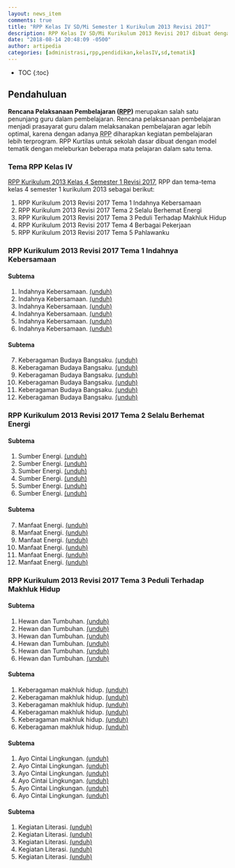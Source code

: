 ```yaml
---
layout: news_item
comments: true
title: "RPP Kelas IV SD/Mi Semester 1 Kurikulum 2013 Revisi 2017"
description: RPP Kelas IV SD/Mi Kurikulum 2013 Revisi 2017 dibuat dengan menggunakan model tematik dengan meleburkan beberapa mata pelajaran dalam satu tema.
date: "2018-08-14 20:48:09 -0500"
author: artipedia
categories: [administrasi,rpp,pendidikan,kelasIV,sd,tematik]
---
```

* TOC
{:toc}


## Pendahuluan
**Rencana Pelaksanaan Pembelajaran (<acronym title="Rencana Pelaksanaan Pembelajaran">RPP</acronym>)** merupakan salah satu penunjang guru dalam pembelajaran. Rencana pelaksanaan pembelajaran menjadi prasayarat guru dalam melaksanakan pembelajaran agar lebih optimal, karena dengan adanya <acronym title="Rencana Pelaksanaan Pembelajaran">RPP</acronym> diharapkan kegiatan pembelajaran lebih terprogram. RPP Kurtilas untuk sekolah dasar dibuat dengan model tematik dengan meleburkan beberapa mata pelajaran dalam satu tema.

### Tema RPP Kelas IV
<a  href="/wiki/rpp-kelas-iv-4-sd-semester-1-revisi-2017.html">RPP Kurikulum 2013 Kelas 4 Semester 1 Revisi 2017</a>, RPP dan tema-tema kelas 4 semester 1 kurikulum 2013 sebagai berikut:

1. RPP Kurikulum 2013 Revisi 2017 Tema 1 Indahnya Kebersamaan
2. RPP Kurikulum 2013 Revisi 2017 Tema 2 Selalu Berhemat Energi
3. RPP Kurikulum 2013 Revisi 2017 Tema 3 Peduli Terhadap Makhluk Hidup
4. RPP Kurikulum 2013 Revisi 2017 Tema 4 Berbagai Pekerjaan
5. RPP Kurikulum 2013 Revisi 2017 Tema 5 Pahlawanku


### RPP Kurikulum 2013 Revisi 2017 Tema 1 Indahnya Kebersamaan
#### Subtema
1. Indahnya Kebersamaan. <a href="https://docs.google.com/uc?export=download&id=0B4zhmdo4yiNlSlBwTWNMNVFxRVk" rel="nofollow" target="_blank" title="Download">(unduh)</a>
2. Indahnya Kebersamaan. <a href="https://docs.google.com/uc?export=download&id=0B4zhmdo4yiNlS3lpaHpocDJCTnM" rel="nofollow" target="_blank" title="Download">(unduh)</a>
3. Indahnya Kebersamaan. <a href="https://docs.google.com/uc?export=download&id=0B4zhmdo4yiNlVUthckZjU28zNFk" rel="nofollow" target="_blank" title="Download">(unduh)</a>
4. Indahnya Kebersamaan. <a href="https://docs.google.com/uc?export=download&id=0B4zhmdo4yiNlbXcxOUl2aTBIOXc" rel="nofollow" target="_blank" title="Download">(unduh)</a>
5. Indahnya Kebersamaan. <a href="https://docs.google.com/uc?export=download&id=0B4zhmdo4yiNlOUR0a3VGM1JwVlU" rel="nofollow" target="_blank" title="Download">(unduh)</a>
6. Indahnya Kebersamaan. <a href="https://docs.google.com/uc?export=download&id=0B4zhmdo4yiNlaTBJQnY3TlZ4Qk0" target="_blank" rel="nofollow" target="_blank" title="Download">(unduh)</a>
#### Subtema
7. Keberagaman Budaya Bangsaku. <a href="https://docs.google.com/uc?export=download&id=0B4zhmdo4yiNlOHdjTkJJQktwNk0"  rel="nofollow" target="_blank" title="Download">(unduh)</a>
8. Keberagaman Budaya Bangsaku. <a href="https://docs.google.com/uc?export=download&id=0B4zhmdo4yiNlTmxOYmpvY0l6bW8" rel="nofollow" target="_blank" title="Download">(unduh)</a>
9. Keberagaman Budaya Bangsaku. <a href="https://docs.google.com/uc?export=download&id=0B4zhmdo4yiNlR25seGpBN3Z0M3c" rel="nofollow" target="_blank" title="Download">(unduh)</a>
10. Keberagaman Budaya Bangsaku. <a href="https://docs.google.com/uc?export=download&id=0B4zhmdo4yiNlQTI5T1lSXzZZWEU" rel="nofollow" target="_blank" title="Download">(unduh)</a>
11. Keberagaman Budaya Bangsaku. <a href="https://docs.google.com/uc?export=download&id=0B4zhmdo4yiNlRFBqLU5vOVZVRVU" rel="nofollow" target="_blank" title="Download">(unduh)</a>
12. Keberagaman Budaya Bangsaku. <a href="https://docs.google.com/uc?export=download&id=0B4zhmdo4yiNlR2RwQ2VNMnVRT00/view?usp=sharing" target="_blank" rel="nofollow" target="_blank" title="Download">(unduh)</a>

### RPP Kurikulum 2013 Revisi 2017 Tema 2 Selalu Berhemat Energi
#### Subtema
1. Sumber Energi. <a href="https://docs.google.com/uc?export=download&id=0B4zhmdo4yiNlUlo4LUkzeFVoY0E"  target="_blank" rel="nofollow" target="_blank" title="Download">(unduh)</a>
2. Sumber Energi. <a href="https://docs.google.com/uc?export=download&id=0B4zhmdo4yiNlZk55b1lCNEFocDg"  target="_blank" rel="nofollow" target="_blank" title="Download">(unduh)</a>
3. Sumber Energi. <a href="https://docs.google.com/uc?export=download&id=0B4zhmdo4yiNlT0o5cTlkRXdFRTQ"  target="_blank" rel="nofollow" target="_blank" title="Download">(unduh)</a>
4. Sumber Energi. <a href="https://docs.google.com/uc?export=download&id=0B4zhmdo4yiNleVQwUWM0Y2hCUnc"  target="_blank" rel="nofollow" target="_blank" title="Download">(unduh)</a>
5. Sumber Energi. <a href="https://docs.google.com/uc?export=download&id=0B4zhmdo4yiNlY2xoRlR4ZlZkbEk"  target="_blank" rel="nofollow" target="_blank" title="Download">(unduh)</a>
6. Sumber Energi. <a href="https://docs.google.com/uc?export=download&id=0B4zhmdo4yiNlb25GT1dFVU95SGc" rel="nofollow"  target="_blank" title="Download">(unduh)</a>
#### Subtema
7. Manfaat Energi. <a href="https://docs.google.com/uc?export=download&id=0B4zhmdo4yiNlaUEzOE0yd3JlNTA" rel="nofollow"  target="_blank" title="Download">(unduh)</a>
8. Manfaat Energi. <a href="https://docs.google.com/uc?export=download&id=0B4zhmdo4yiNlNVJ3SUMtRWJDekE" rel="nofollow"  target="_blank" title="Download">(unduh)</a>
3. Manfaat Energi. <a href="https://docs.google.com/uc?export=download&id=0B4zhmdo4yiNlSVM4aEUxbVlMMVU" rel="nofollow"  target="_blank" title="Download">(unduh)</a>
4. Manfaat Energi. <a href="https://docs.google.com/uc?export=download&id=0B4zhmdo4yiNlU3BLQnJoMlBNNFE" rel="nofollow"  target="_blank" title="Download">(unduh)</a>
5. Manfaat Energi. <a href="https://docs.google.com/uc?export=download&id=0B4zhmdo4yiNlZ2ZiMkZmMXAzeGs" rel="nofollow" target="_blank" title="Download">(unduh)</a>
6. Manfaat Energi. <a href="https://docs.google.com/uc?export=download&id=0B4zhmdo4yiNlbWZoUU5aSnVoVnc" rel="nofollow" target="_blank" title="Download">(unduh)</a>

### RPP Kurikulum 2013 Revisi 2017 Tema 3 Peduli Terhadap Makhluk Hidup
#### Subtema
1. Hewan dan Tumbuhan. <a href="https://docs.google.com/uc?export=download&id=0B4zhmdo4yiNlSF9rcllTTkRONDg" rel="nofollow" target="_blank" title="Download">(unduh)</a>
2. Hewan dan Tumbuhan. <a href="https://docs.google.com/uc?export=download&id=0B4zhmdo4yiNlVjMwSmhSUXdtWms" rel="nofollow" target="_blank" title="Download">(unduh)</a>
3. Hewan dan Tumbuhan. <a href="https://docs.google.com/uc?export=download&id=0B4zhmdo4yiNlcV9tOXhOUUlwOHM" rel="nofollow" target="_blank" title="Download">(unduh)</a>
4. Hewan dan Tumbuhan. <a href="https://docs.google.com/uc?export=download&id=0B4zhmdo4yiNlM3VBU19JcGdYWW8" rel="nofollow" target="_blank" title="Download">(unduh)</a>
5. Hewan dan Tumbuhan. <a href="https://docs.google.com/uc?export=download&id=0B4zhmdo4yiNlckR5cHo4Q2dvdWM" rel="nofollow" target="_blank" title="Download">(unduh)</a>
6. Hewan dan Tumbuhan. <a href="https://docs.google.com/uc?export=download&id=0B4zhmdo4yiNldTVFc25Qa0JtQWc" rel="nofollow" target="_blank" title="Download">(unduh)</a>
#### Subtema
1. Keberagaman makhluk hidup. <a href="https://docs.google.com/uc?export=download&id=0B4zhmdo4yiNlNDV2am5vMG4xM2M" rel="nofollow" target="_blank" title="Download">(unduh)</a>
2. Keberagaman makhluk hidup. <a href="https://docs.google.com/uc?export=download&id=0B4zhmdo4yiNlVzNmNTA1azVrLUk" rel="nofollow" target="_blank" title="Download">(unduh)</a>
3. Keberagaman makhluk hidup. <a href="https://docs.google.com/uc?export=download&id=0B4zhmdo4yiNlejBkeHM3Ym52YWs" rel="nofollow" target="_blank" title="Download">(unduh)</a>
4. Keberagaman makhluk hidup. <a href="https://docs.google.com/uc?export=download&id=0B4zhmdo4yiNlUm1Jazd6U1VWMFU" rel="nofollow" target="_blank" title="Download">(unduh)</a>
5. Keberagaman makhluk hidup. <a href="https://docs.google.com/uc?export=download&id=0B4zhmdo4yiNlNVRJc2ozMHV1azA" rel="nofollow" target="_blank" title="Download">(unduh)</a>
6. Keberagaman makhluk hidup. <a href="https://docs.google.com/uc?export=download&id=0B4zhmdo4yiNlTFY3Y01vM0V4RFU" rel="nofollow" target="_blank" title="Download">(unduh)</a>
#### Subtema
1. Ayo Cintai Lingkungan. <a href="https://docs.google.com/uc?export=download&id=0B4zhmdo4yiNla0xlSlNRRnhHRm8" rel="nofollow" target="_blank" title="Download">(unduh)</a>
2. Ayo Cintai Lingkungan. <a href="https://docs.google.com/uc?export=download&id=0B4zhmdo4yiNlTWJQaV9ZNzVyYXc" rel="nofollow" target="_blank" title="Download">(unduh)</a>
3. Ayo Cintai Lingkungan. <a href="https://docs.google.com/uc?export=download&id=0B4zhmdo4yiNlOS13cFdFeDlTcEE" rel="nofollow" target="_blank" title="Download">(unduh)</a>
4. Ayo Cintai Lingkungan. <a href="https://docs.google.com/uc?export=download&id=0B4zhmdo4yiNlZm9BazBBTmhhY1k" rel="nofollow" target="_blank" title="Download">(unduh)</a>
5. Ayo Cintai Lingkungan. <a href="https://docs.google.com/uc?export=download&id=0B4zhmdo4yiNla0dqdHg3U1dVVGc" rel="nofollow" target="_blank" title="Download">(unduh)</a>
6. Ayo Cintai Lingkungan. <a href="https://docs.google.com/uc?export=download&id=0B4zhmdo4yiNlMENVaUNlS1hOSWs" rel="nofollow" target="_blank" title="Download">(unduh)</a>
#### Subtema
1. Kegiatan Literasi. <a href="https://docs.google.com/uc?export=download&id=0B4zhmdo4yiNlQlZzMkQ1UHh6Y00" rel="nofollow" target="_blank" title="Download">(unduh)</a>
2. Kegiatan Literasi. <a href="https://docs.google.com/uc?export=download&id=0B4zhmdo4yiNlNE8yMkhyTzM4YTQ" rel="nofollow" target="_blank" title="Download">(unduh)</a>
3. Kegiatan Literasi. <a href="https://docs.google.com/uc?export=download&id=0B4zhmdo4yiNlMktMalZmZkZ0SE0" rel="nofollow" target="_blank" title="Download">(unduh)</a>
4. Kegiatan Literasi. <a href="https://docs.google.com/uc?export=download&id=0B4zhmdo4yiNlQVZVSGlIa2xHQ28" rel="nofollow" target="_blank" title="Download">(unduh)</a>
5. Kegiatan Literasi. <a href="https://docs.google.com/uc?export=download&id=0B4zhmdo4yiNlU1R3M2x5dWpzNE0" rel="nofollow" target="_blank" title="Download">(unduh)</a>
